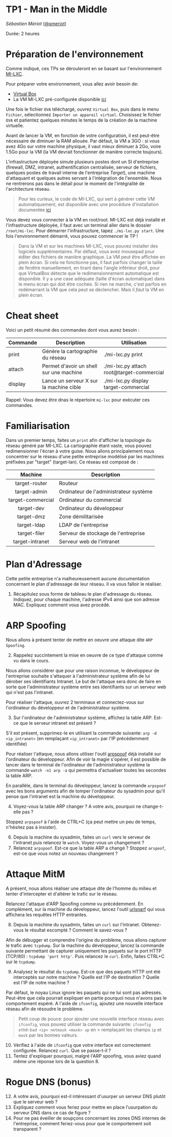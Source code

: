 # TP1 - Man in the Middle

_Sébastien Mériot_ ([@smeriot](https://twitter.com/smeriot))

Durée: 2 heures

Préparation de l'environnement
==============================

Comme indiqué, ces TPs se dérouleront en se basant sur l'environnement [MI-LXC](https://github.com/flesueur/mi-lxc).

Pour préparer votre environnement, vous allez avoir besoin de:
- [Virtual Box](https://www.virtualbox.org/wiki/Downloads)
- La VM MI-LXC pré-configurée disponible [ici](https://mi-lxc.citi-lab.fr/data/milxc-debian-amd64-1.3.1.ova)

Une fois le fichier `OVA` téléchargé, ouvrez `Virtual Box`, puis dans le menu `Fichier`, sélectionnez `Importer un appareil virtuel`. Choisissez le fichier `OVA` et patientez quelques minutes le temps de la création de la machine virtuelle.

Avant de lancer la VM, en fonction de votre configuration, il est peut-être nécessaire de diminuer la RAM allouée. Par défaut, la VM a 3GO : si vous avez 4Go sur votre machine physique, il vaut mieux diminuer à 2Go, voire 1.5Go pour la VM (la VM devrait fonctionner de manière correcte toujours).

L'infrastructure déployée simule plusieurs postes dont un SI d'entreprise (firewall, DMZ, intranet, authentification centralisée, serveur de fichiers, quelques postes de travail interne de l'entreprise _Target_), une machine d'attaquant et quelques autres servant à l'intégration de l'ensemble. Nous ne rentrerons pas dans le détail pour le moment de l'intégralité de l'architecture réseau.

> Pour les curieux, le code de MI-LXC, qui sert à générer cette VM automatiquement, est disponible avec une procédure d'installation documentée [ici](https://github.com/flesueur/mi-lxc)

Vous devez vous connecter à la VM en root/root. MI-LXC est déjà installé et l'infrastructure déployée, il faut avec un terminal aller dans le dossier `/root/mi-lxc`. Pour démarrer l'infrastructure, tapez `./mi-lxc.py start`. Une fois l'environnement démarré, vous pouvez commencer le TP !

> Dans la VM et sur les machines MI-LXC, vous pouvez installer des logiciels supplémentaires. Par défaut, vous avez mousepad pour éditer des fichiers de manière graphique. La VM peut être affichée en plein écran. Si cela ne fonctionne pas, il faut parfois changer la taille de fenêtre manuellement, en tirant dans l'angle inférieur droit, pour que VirtualBox détecte que le redimensionnement automatique est disponible. Il y a une case adéquate (taille d'écran automatique) dans le menu écran qui doit être cochée. Si rien ne marche, c'est parfois en redémarrant la VM que cela peut se déclencher. Mais il *faut* la VM en plein écran.

Cheat sheet
===========

Voici un petit résumé des commandes dont vous aurez besoin :

| Commande | Description | Utilisation |
| -------- | ----------- | ----------- |
| print    | Génère la cartographie du réseau | ./mi-lxc.py print |
| attach   | Permet d'avoir un shell sur une machine | ./mi-lxc.py attach root@target-commercial |
| display  | Lance un serveur X sur la machine cible | ./mi-lxc.py display target-commercial |

Rappel: Vous devez être dnas le répertoire `mi-lxc` pour exécuter ces commandes.

Familiarisation
===============

Dans un premier temps, faites un `print` afin d'afficher la topologie du réseau généré par MI-LXC. La cartographie étant vaste, vous pouvez redimensionner l'écran à votre guise.
Nous allons principalement nous concentrer sur le réseau d'une petite entreprise modélisé par les machines préfixées par "target" (target-lan). Ce réseau est composé de :

| Machine           | Description |
| :-------:         | ----------- |
| target-router     | Routeur     |
| target-admin      | Ordinateur de l'administrateur système |
| target-commercial | Ordinateur du commercial |
| target-dev        | Ordinateur du développeur |
| target-dmz        | Zone démilitarisée |
| target-ldap       | LDAP de l'entreprise |
| target-filer      | Serveur de stockage de l'entreprise |
| target-intranet   | Serveur web de l'intranet |

Plan d'Adressage
================

Cette petite entreprise n'a malheureusement aucune documentation concernant le plan d'adressage de leur réseau. Il va vous falloir le réaliser.

1. Récapitulez sous forme de tableau le plan d'adressage du réseau. Indiquez, pour chaque machine, l'adresse IPv4 ainsi que son adresse MAC. Expliquez comment vous avez procédé.

ARP Spoofing
============

Nous allons à présent tenter de mettre en oeuvre une attaque dite `ARP Spoofing`.

2. Rappelez succintement la mise en oeuvre de ce type d'attaque comme vu dans le cours.

Nous allons considérer que pour une raison inconnue, le développeur de l'entreprise souhaite s'attaquer à l'administrateur système afin de lui dérober ses identifiants Intranet. Le but de l'attaque sera donc de faire en sorte que l'administrateur système entre ses identifiants sur un serveur web qui n'est pas l'intranet.

Pour réaliser l'attaque, ouvrez 2 terminaux et connectez-vous sur l'ordinateur du développeur et de l'administrateur système.

3. Sur l'ordinateur de l'administrateur système, affichez la table ARP. Est-ce que le serveur intranet est présent ?

S'il est présent, supprimez-le en utilisant la commande suivante: `arp -d <ip_intranet>` (en remplaçant `<ip_intranet>` par l'IP précédemment identifiée)

Pour réaliser l'attaque, nous allons utiliser l'outil [arpspoof](https://linux.die.net/man/8/arpspoof) déjà installé sur l'ordinateur du développeur.
Afin de voir la magie s'opérer, il est possible de lancer dans le terminal de l'ordinateur de l'administrateur système la commande `watch -n1 arp -a` qui permettra d'actualiser
toutes les secondes la table ARP. 

En parallèle, dans le terminal du développeur, lancez la commande `arpspoof` avec les bons arguments afin de tomper l'ordinateur du sysadmin pour qu'il pense que l'intranet est
la machine du développeur.

4. Voyez-vous la table ARP changer ? A votre avis, pourquoi ne change-t-elle pas ?

Stoppez `arpspoof` à l'aide de CTRL+C (ça peut mettre un peu de temps, n'hésitez pas à insister).

6. Depuis la machine du sysadmin, faites un `curl` vers le serveur de l'intranet puis relancez le `watch`. Voyez-vous un changement ?
7. Relancez `arpspoof`. Est-ce que la table ARP a changé ? Stoppez `arspoof`, est-ce que vous notez un nouveau changement ?

Attaque MitM
============

A présent, nous allons réaliser une attaque dite de l'homme du milieu et tenter d'intercepter et d'altérer le trafic sur le réseau.

Relancez l'attaque d'ARP Spoofing comme vu précédemment. En complément, sur la machine du développeur, lancez l'outil [urlsnarf](https://linux.die.net/man/8/urlsnarf)
qui vous affichera les requêtes HTTP entrantes.

8. Depuis la machine du sysadmin, faites un `curl` sur l'intranet. Obtenez-vous le résultat escompté ? Comment le savez-vous ?

Afin de débugger et comprendre l'origine du problème, nous allons capturer le trafic avec `tcpdump`. Sur la machine du développeur, lancez la commande suivante permettant
de capturer uniquement les paquets sur le port HTTP (TCP/80) : `tcpdump 'port http'`. Puis relancez le `curl`. Enfin, faites CTRL+C sur le `tcpdump`.

9. Analysez le résultat du `tcpdump`. Est-ce que des paquets HTTP ont été interceptés sur notre machine ? Quelle est l'IP de destination ? Quelle est l'IP de notre machine ?

Par défaut, le noyau Linux ignore les paquets qui ne lui sont pas adressés. Peut-être que cela pourrait expliquer en partie pourquoi nous n'avons pas le comportement espéré.
A l'aide de `ifconfig`, ajoutez une nouvelle interface réseau afin de résoudre le problème.

> Petit coup de pouce: pour ajouter une nouvelle interface réseau avec `ifconfig`, vous pouvez utiliser la commande suivante:
> `ifconfig eth0:bad <ip> netmask <mask> up` en > remplaçant les champs `ip` et `mask` par les bonnes valeurs.

10. Vérifiez à l'aide de `ifconfig` que votre interface est correctement configurée. Relancez `curl`. Que se passe-t-il ?
11. Tentez d'expliquer pourquoi, malgré l'ARP spoofing, vous aviez quand même une réponse lors de la question 8.

Rogue DNS (bonus)
=================

12. A votre avis, pourquoi est-il intéressant d'usurper un serveur DNS plutôt que le serveur web ?
13. Expliquez comment vous feriez pour mettre en place l'usurpation du serveur DNS dans ce cas de figure ?
14. Pour ne pas éveiller de soupçons concernant les zones DNS internes de l'entreprise, comment feriez-vous pour que le comportement soit transparent ?
